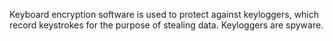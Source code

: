 Keyboard encryption software is used to protect against keyloggers, which record keystrokes for the purpose of stealing data. Keyloggers are spyware.